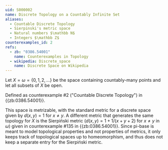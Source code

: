 ```yaml
---
uid: S000002
name: Discrete Topology on a Countably Infinite Set
aliases:
  - Countable Discrete Topology
  - Sierpinski's metric space
  - Natural numbers $\mathbb N$
  - Integers $\mathbb Z$
counterexamples_id: 2
refs:
  - zb: "0386.54001"
    name: Counterexamples in Topology
  - wikipedia: Discrete_space
    name: Discrete Space on Wikipedia
---
```

Let $X=\omega=\{0,1,2,\dots\}$ be the space containing countably-many
points and let all subsets of $X$ be open.

Defined as counterexample #2 ("Countable Discrete Topology")
in {{zb:0386.54001}}.

This space is metrizable, with the standard metric for a discrete space given by $d(x,y)=1$ for $x\ne y$.  A different metric that generates the same topology for $X$ is the Sierpiński metric ($d(x,y)=1+1/(x+y+2)$ for $x\ne y$ in $\omega$) given in counterexample #135 in {{zb:0386.54001}}.  Since pi-base is meant to model topological properties and not properties of metrics, it only keeps track of topological spaces up to homeomorphism, and thus does not keep a separate entry for the Sierpiński metric.

<!-- [[Proof of Topology]]
1) $U=\emptyset$ is open by definition. Let $U = X$ is open by definition.

2) Let $A$ be an arbitrary union of the elements of any subcollection of $\tau$. Since every element in the subcollection are subsets of $X$ their union must be a subset of $X$. Thus, $A$ is a subset of $X$ and is open by definition.

3) Let $A$ be a finite intersection of elements from any subcollection of $\tau$. Since every element in the subcollection are subsets of $X$ their intersection must necessarily be a subset of $X$. Thus, $A$ is a subset of $X$ and is open by definition. -->
